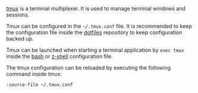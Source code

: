[tmux](https://github.com/tmux/tmux) is a terminal multiplexer.
It is used to manage terminal windows and sessions.

Tmux can be configured in the `~/.tmux.conf` file.
It is recommended to keep the configuration file inside the [dotfiles](dotfiles.md) repository to keep configuration backed up.

Tmux can be launched when starting a terminal application by `exec tmux` inside the [bash](bash.md) or [z-shell](z-shell.md) configuration file.

The tmux configuration can be reloaded by executing the following command inside tmux:
```sh
:source-file ~/.tmux.conf
```
